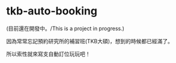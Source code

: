 # tkb-auto-booking
(目前還在開發中。/This is a project in progress.)

因為常常忘記預約研究所的補習班(TKB大碩)，想到的時候都已經滿了。

所以索性就來寫支自動訂位玩玩吧！
